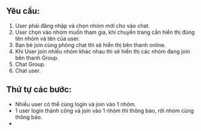 ## Yêu cầu:
1. User phải đăng nhập và chọn nhóm mới cho vào chat.
2. User chọn vào nhóm muốn tham gia, khi chuyển trang cần hiển thị đúng tên nhóm và tên của user.
3. Bạn bè join cùng phòng chat thì sẽ hiển thị bên thanh online.
4. Khi User join nhiều nhóm khác nhau thì sẽ hiển thị các nhóm đang join bên thanh Group.
5. Chat Group.
6. Chat user.
 
## Thứ tự các bước:
* Nhiều user có thể cùng login và join vào 1 nhóm.
* 1 user login thành công và join vào 1 nhóm thì thông báo, rời nhóm cũng thông báo.
*